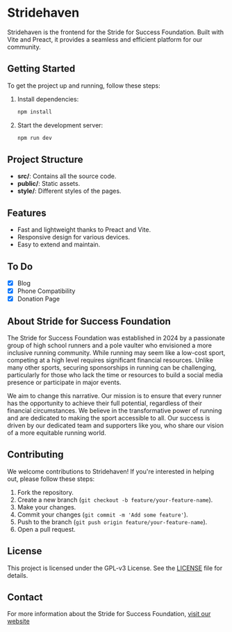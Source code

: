 # Stridehaven

Stridehaven is the frontend for the Stride for Success Foundation. Built with Vite and Preact, it provides a seamless and efficient platform for our community.

## Getting Started

To get the project up and running, follow these steps:

1. Install dependencies:
    ```bash
    npm install
    ```

2. Start the development server:
    ```bash
    npm run dev
    ```

## Project Structure

- **src/**: Contains all the source code.
- **public/**: Static assets.
- **style/**: Different styles of the pages.

## Features

- Fast and lightweight thanks to Preact and Vite.
- Responsive design for various devices.
- Easy to extend and maintain.

## To Do

- [x] Blog
- [x] Phone Compatibility
- [x] Donation Page

## About Stride for Success Foundation

The Stride for Success Foundation was established in 2024 by a passionate group of high school runners and a pole vaulter who envisioned a more inclusive running community. While running may seem like a low-cost sport, competing at a high level requires significant financial resources. Unlike many other sports, securing sponsorships in running can be challenging, particularly for those who lack the time or resources to build a social media presence or participate in major events.

We aim to change this narrative. Our mission is to ensure that every runner has the opportunity to achieve their full potential, regardless of their financial circumstances. We believe in the transformative power of running and are dedicated to making the sport accessible to all. Our success is driven by our dedicated team and supporters like you, who share our vision of a more equitable running world.

## Contributing

We welcome contributions to Stridehaven! If you're interested in helping out, please follow these steps:

1. Fork the repository.
2. Create a new branch (`git checkout -b feature/your-feature-name`).
3. Make your changes.
4. Commit your changes (`git commit -m 'Add some feature'`).
5. Push to the branch (`git push origin feature/your-feature-name`).
6. Open a pull request.

## License

This project is licensed under the GPL-v3 License. See the [LICENSE](LICENSE) file for details.

## Contact

For more information about the Stride for Success Foundation, [visit our website](https://strideforsuccess.org/)
